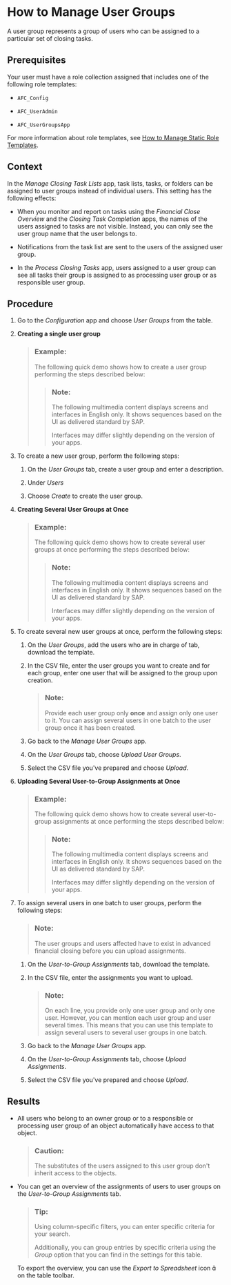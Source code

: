 <!-- loio45bb6c91e94a4d3bafbf4b752c918c3e -->

<link rel="stylesheet" type="text/css" href="../css/sap-icons.css"/>

# How to Manage User Groups

A user group represents a group of users who can be assigned to a particular set of closing tasks.



<a name="loio45bb6c91e94a4d3bafbf4b752c918c3e__prereq_q22_x4m_3kb"/>

## Prerequisites

Your user must have a role collection assigned that includes one of the following role templates:

-   `AFC_Config`

-   `AFC_UserAdmin`

-   `AFC_UserGroupsApp`


For more information about role templates, see [How to Manage Static Role Templates](how-to-manage-static-role-templates-0cca34d.md).



## Context

In the *Manage Closing Task Lists* app, task lists, tasks, or folders can be assigned to user groups instead of individual users. This setting has the following effects:

-   When you monitor and report on tasks using the *Financial Close Overview* and the *Closing Task Completion* apps, the names of the users assigned to tasks are not visible. Instead, you can only see the user group name that the user belongs to.

-   Notifications from the task list are sent to the users of the assigned user group.

-   In the *Process Closing Tasks* app, users assigned to a user group can see all tasks their group is assigned to as processing user group or as responsible user group.




## Procedure

1.  Go to the *Configuration* app and choose *User Groups* from the table.

2.  **Creating a single user group**

    > ### Example:  
    > The following quick demo shows how to create a user group performing the steps described below:
    > 
    > > ### Note:  
    > > The following multimedia content displays screens and interfaces in English only. It shows sequences based on the UI as delivered standard by SAP.
    > > 
    > > Interfaces may differ slightly depending on the version of your apps.

3.  To create a new user group, perform the following steps:

    1.  On the *User Groups* tab, create a user group and enter a description.

    2.  Under *Users*

    3.  Choose *Create* to create the user group.


4.  **Creating Several User Groups at Once**

    > ### Example:  
    > The following quick demo shows how to create several user groups at once performing the steps described below:
    > 
    > > ### Note:  
    > > The following multimedia content displays screens and interfaces in English only. It shows sequences based on the UI as delivered standard by SAP.
    > > 
    > > Interfaces may differ slightly depending on the version of your apps.

5.  To create several new user groups at once, perform the following steps:

    1.  On the *User Groups*, add the users who are in charge of tab, download the template.

    2.  In the CSV file, enter the user groups you want to create and for each group, enter one user that will be assigned to the group upon creation.

        > ### Note:  
        > Provide each user group only **once** and assign only one user to it. You can assign several users in one batch to the user group once it has been created.

    3.  Go back to the *Manage User Groups* app.

    4.  On the *User Groups* tab, choose *Upload User Groups*.

    5.  Select the CSV file you've prepared and choose *Upload*.


6.  **Uploading Several User-to-Group Assignments at Once**

    > ### Example:  
    > The following quick demo shows how to create several user-to-group assignments at once performing the steps described below:
    > 
    > > ### Note:  
    > > The following multimedia content displays screens and interfaces in English only. It shows sequences based on the UI as delivered standard by SAP.
    > > 
    > > Interfaces may differ slightly depending on the version of your apps.

7.  To assign several users in one batch to user groups, perform the following steps:

    > ### Note:  
    > The user groups and users affected have to exist in advanced financial closing before you can upload assignments.

    1.  On the *User-to-Group Assignments* tab, download the template.

    2.  In the CSV file, enter the assignments you want to upload.

        > ### Note:  
        > On each line, you provide only one user group and only one user. However, you can mention each user group and user several times. This means that you can use this template to assign several users to several user groups in one batch.

    3.  Go back to the *Manage User Groups* app.

    4.  On the *User-to-Group Assignments* tab, choose *Upload Assignments*.

    5.  Select the CSV file you've prepared and choose *Upload*.





<a name="loio45bb6c91e94a4d3bafbf4b752c918c3e__result_dvs_xqt_3mb"/>

## Results

-   All users who belong to an owner group or to a responsible or processing user group of an object automatically have access to that object.

    > ### Caution:  
    > The substitutes of the users assigned to this user group don't inherit access to the objects.

-   You can get an overview of the assignments of users to user groups on the *User-to-Group Assignments* tab.

    > ### Tip:  
    > Using column-specific filters, you can enter specific criteria for your search.
    > 
    > Additionally, you can group entries by specific criteria using the *Group* option that you can find in the settings for this table.

    To export the overview, you can use the *Export to Spreadsheet* icon <span class="SAP-icons"></span> on the table toolbar.


